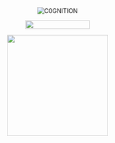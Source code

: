 ## 

<p align="center"> <img src="https://komarev.com/ghpvc/?username=C0GNITION&label=omegas&color=101794&style=flat" alt="C0GNITION" /> </p>
<p align="center"> 
  <img width="150" height="20" src="https://media.discordapp.net/attachments/1299154542591606806/1339834900936785930/image.gif?ex=6810677d&is=680f15fd&hm=7e1e0765104ef366ac43acb44930de756f080408948e052356b96ff9e0d27394&=&width=225&height=30">
<p align="center"> 
  <img width="236" height="236" src="https://files.catbox.moe/z2tg2p.jpg">
</p>



